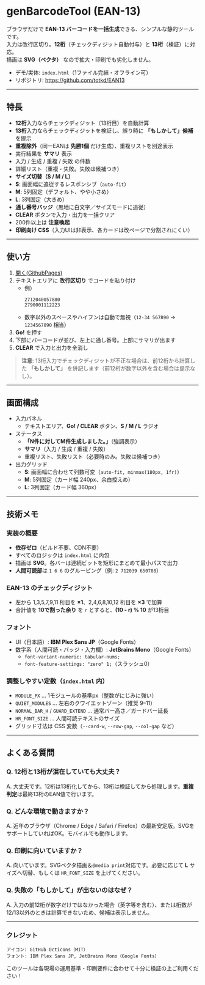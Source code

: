 # genBarcodeTool (EAN-13)

ブラウザだけで **EAN-13 バーコードを一括生成**できる、シンプルな静的ツールです。  
入力は改行区切り。**12桁**（チェックディジット自動付与）と **13桁**（検証）に対応。  
描画は **SVG（ベクタ）** なので拡大・印刷でも劣化しません。

- デモ/実体: `index.html`（1ファイル完結・オフライン可）
- リポジトリ: <https://github.com/totkd/EAN13>

---

## 特長

-  **12桁**入力ならチェックディジット（13桁目）を自動計算  
-  **13桁**入力ならチェックディジットを検証し、誤り時に **「もしかして」候補** を提示  
-  **重複除外**（同一EANは **先勝1個** だけ生成）、重複リストを別途表示  
-  実行結果を **サマリ** 表示  
  - 入力 / 生成 / 重複 / 失敗 の件数  
  - 詳細リスト（重複・失敗。失敗は候補つき）
-  **サイズ切替（S / M / L）**  
  - **S**: 画面幅に追従するレスポンシブ（`auto-fit`）  
  - **M**: 5列固定（デフォルト、やや小さめ）  
  - **L**: 3列固定（大きめ）
-  **通し番号バッジ**（黒地に白文字／サイズモードに追従）  
-  **CLEAR** ボタンで入力・出力を一括クリア  
-  200件以上は **注意喚起**  
-  **印刷向け CSS**（入力UIは非表示、各カードは改ページで分割されにくい）

---

## 使い方

1. [開く(GithubPages)](https://totkd.github.io/EAN13/)
2. テキストエリアに **改行区切り** でコードを貼り付け  
   - 例）  
     ```
     2712040057880
     2790001112223
     ```
   - 数字以外のスペースやハイフンは自動で無視（`12-34 567890` → `1234567890` 相当）
3. **Go!** を押す  
4. 下部にバーコードが並び、左上に通し番号。上部にサマリが出ます  
5. **CLEAR** で入力と出力を全消し

> **注意**: 13桁入力でチェックディジットが不正な場合は、前12桁から計算した **「もしかして」** を併記します（前12桁が数字以外を含む場合は提示なし）。

---

## 画面構成

- 入力パネル  
  - テキストエリア、**Go! / CLEAR** ボタン、**S / M / L** ラジオ
- ステータス  
  - **「N件に対してM件生成しました。」**（強調表示）  
  - **サマリ**（入力 / 生成 / 重複 / 失敗）  
  - 重複リスト、失敗リスト（必要時のみ。失敗は候補つき）
- 出力グリッド  
  - **S**: 画面幅に合わせて列数可変（`auto-fit, minmax(180px, 1fr)`）  
  - **M**: 5列固定（カード幅 240px、余白控えめ）  
  - **L**: 3列固定（カード幅 360px）

---

## 技術メモ

### 実装の概要
- **依存ゼロ**（ビルド不要、CDN不要）
- すべてのロジックは `index.html` に内包
- 描画は **SVG**。各バーは連続ビットを矩形にまとめて最小パスで出力
- **人間可読部**は `1 6 6` のグルーピング（例: `2 712039 650788`）

### EAN-13 のチェックディジット
- 左から 1,3,5,7,9,11 桁目を **×1**、2,4,6,8,10,12 桁目を **×3** で加算  
- 合計値を **10で割った余り** を `r` とすると、**(10 - r) % 10** が13桁目

### フォント
- UI（日本語）: **IBM Plex Sans JP**（Google Fonts）
- 数字系（人間可読・バッジ・入力欄）: **JetBrains Mono**（Google Fonts）  
  - `font-variant-numeric: tabular-nums;`  
  - `font-feature-settings: "zero" 1;`（スラッシュ0）

### 調整しやすい定数（`index.html` 内）
- `MODULE_PX` … 1モジュールの基準px（整数がにじみに強い）
- `QUIET_MODULES` … 左右のクワイエットゾーン（推奨 9–11）
- `NORMAL_BAR_H` / `GUARD_EXTEND` … 通常バー高さ／ガードバー延長
- `HR_FONT_SIZE` … 人間可読テキストのサイズ
- グリッド寸法は CSS 変数（`--card-w`, `--row-gap`, `--col-gap` など）

---

## よくある質問

### Q. 12桁と13桁が混在していても大丈夫？
A. 大丈夫です。12桁は13桁化してから、13桁は検証してから処理します。**重複判定**は最終13桁のEAN値で行います。

### Q. どんな環境で動きますか？
A. 近年のブラウザ（Chrome / Edge / Safari / Firefox）の最新安定版。SVGをサポートしていればOK。モバイルでも動作します。

### Q. 印刷に向いていますか？
A. 向いています。SVGベクタ描画＆`@media print`対応です。必要に応じて **L** サイズへ切替、もしくは `HR_FONT_SIZE` を上げてください。

### Q. 失敗の「もしかして」が出ないのはなぜ？
A. 入力の前12桁が数字だけではなかった場合（英字等を含む）、または桁数が12/13以外のときは計算できないため、候補は表示しません。

---

### クレジット
	アイコン: GitHub Octicons（MIT）
	フォント: IBM Plex Sans JP, JetBrains Mono（Google Fonts）
 このツールは各現場の運用基準・印刷要件に合わせて十分に検証の上ご利用ください！




